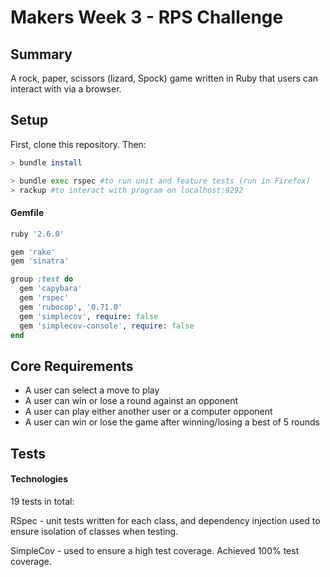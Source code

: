 # Makers Week 3 - RPS Challenge #
## Summary ##

A rock, paper, scissors (lizard, Spock) game written in Ruby that users can interact with via a browser.

## Setup ##

First, clone this repository. Then:

```bash
> bundle install

> bundle exec rspec #to run unit and feature tests (run in Firefox)
> rackup #to interact with program on localhost:9292
```
#### Gemfile ####
```ruby
ruby '2.6.0'

gem 'rake'
gem 'sinatra'

group :test do
  gem 'capybara'
  gem 'rspec'
  gem 'rubocop', '0.71.0'
  gem 'simplecov', require: false
  gem 'simplecov-console', require: false
end
```

## Core Requirements ##
* A user can select a move to play
* A user can win or lose a round against an opponent
* A user can play either another user or a computer opponent
* A user can win or lose the game after winning/losing a best of 5 rounds

## Tests ##

#### Technologies ###

19 tests in total:

RSpec - unit tests written for each class, and dependency injection used to ensure isolation of classes when testing.

SimpleCov - used to ensure a high test coverage. Achieved 100% test coverage.
